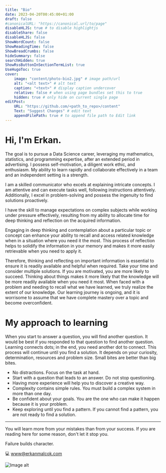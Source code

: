 ```yaml
---
title: "Bio"
date: 2023-04-20T00:45:00+01:00
draft: false
#canonicalURL: "https://canonical.url/to/page"
disableHLJS: true # to disable highlightjs
disableShare: false
disableHLJS: false
ShowWordCount: false
ShowReadingTime: false
ShowBreadCrumbs: false
hideSummary: false
searchHidden: true
ShowRssButtonInSectionTermList: true
UseHugoToc: true
cover:
    image: "content/photo-bio2.jpg" # image path/url
    alt: "<alt text>" # alt text
    caption: "<text>" # display caption undercover
    relative: false # when using page bundles set this to true
    hidden: true # only hide on current single page
editPost:
    URL: "https://github.com/<path_to_repo>/content"
    Text: "Suggest Changes" # edit text
    appendFilePath: true # to append file path to Edit link
---
```

# Hi, I'm Erkan.

The goal is to pursue a Data Science career, leveraging my mathematics, statistics, and programming expertise, after an extended period in advertising. I possess self-motivation, a diligent work ethic, and enthusiasm. My ability to learn rapidly and collaborate effectively in a team and an independent setting is a strength.

I am a skilled communicator who excels at explaining intricate concepts. I am attentive and can execute tasks well, following instructions attentively. Additionally, I excel in problem-solving and possess the ingenuity to find solutions proactively.

I have the skill to manage expectations on complex subjects while working under pressure effectively, resulting from my ability to allocate time for deep thinking and reflection on the acquired information.

Engaging in deep thinking and contemplation about a particular topic or concept can enhance your ability to recall and access related knowledge when in a situation where you need it the most. This process of reflection helps to solidify the information in your memory and makes it more easily retrievable when you need to apply it.

Therefore, thinking and reflecting on important information is essential to ensure it is readily available and helpful when required. Take your time and consider multiple solutions. If you are motivated, you are more likely to succeed. Thinking about things makes it more likely that the knowledge will be more readily available when you need it most.
When faced with a problem and needing to recall what we have learned, we truly realize the extent of our knowledge. Our learning journey is ongoing, and it is worrisome to assume that we have complete mastery over a topic and become overconfident.

# My approach to learning
When you start to answer a question, you will find another question. It would be best if you responded to that question to find another question. Learning connects dots; in the end, you need another dot to connect. This process will continue until you find a solution. It depends on your curiosity, determination, resources and problem size. Small bites are better than big bites.

* No distractions. Focus on the task at hand.
* Start with a question that leads to an answer. Do not stop questioning.
* Having more experience will help you to discover a creative way.
* Complexity contains simple rules. You must build a complex system in more than one day.
* Be confident about your goals. You are the one who can make it happen because it is your problem.
* Keep exploring until you find a pattern. If you cannot find a pattern, you are not ready to find a solution.
___

You will learn more from your mistakes than from your success. 
If you are reading here for some reason, don't let it stop you. 

Failure builds character.

💻 www@erkanmalcok.com

![Image alt](../photo-bio2.jpg)

